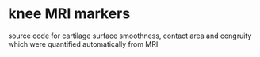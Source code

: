 # knee MRI markers
source code for cartilage surface smoothness, contact area and congruity which were quantified automatically from MRI
